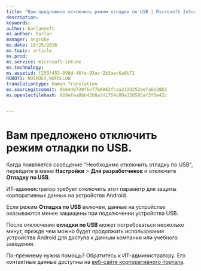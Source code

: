 ```yaml
---
title: "Вам предложено отключить режим отладки по USB | Microsoft Intune"
description: 
keywords: 
author: barlanmsft
ms.author: barlan
manager: angrobe
ms.date: 10/25/2016
ms.topic: article
ms.prod: 
ms.service: microsoft-intune
ms.technology: 
ms.assetid: f250f455-898d-46fe-93ac-2b3aec6a0b71
ROBOTS: NOINDEX,NOFOLLOW
translationtype: Human Translation
ms.sourcegitcommit: 016449720f6e77b8862fcaa232d252eefa8b20b3
ms.openlocfilehash: 8b9efea8bb43b8a7d1754c00a358595af3f0e42c


---
```


# <a name="you-are-prompted-to-turn-off-usb-debugging"></a>Вам предложено отключить режим отладки по USB.

Когда появляется сообщение "Необходимо отключить отладку по USB", перейдите в меню **Настройки** > **Для разработчиков** и отключите **Отладку по USB**.

ИТ-администратор требует отключить этот параметр для защиты корпоративных данных на устройстве Android.

Если режим **Отладка по USB** включен, данные на устройстве оказываются менее защищены при подключении устройства USB.

После отключения **отладки по USB** может потребоваться несколько минут, прежде чем можно будет продолжить использование устройства Android для доступа к данным компании или учебного заведения.

По-прежнему нужна помощь? Обратитесь к ИТ-администратору. Его контактные данные доступны на [веб-сайте корпоративного портала](http://portal.manage.microsoft.com).



<!--HONumber=Oct16_HO2-->


